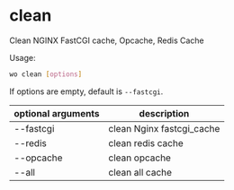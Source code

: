 # clean

Clean NGINX FastCGI cache, Opcache, Redis Cache

Usage:

```bash
wo clean [options]
```

If options are empty, default is `--fastcgi`.

optional arguments | description
------------------ | -------------------------
--fastcgi          | clean Nginx fastcgi_cache |
--redis            | clean redis cache         |
--opcache          | clean opcache             |
--all              | clean all cache           |
